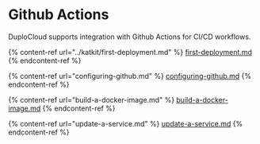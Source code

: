 # Github Actions

DuploCloud supports integration with Github Actions for CI/CD workflows.

{% content-ref url="../katkit/first-deployment.md" %}
[first-deployment.md](../katkit/first-deployment.md)
{% endcontent-ref %}

{% content-ref url="configuring-github.md" %}
[configuring-github.md](configuring-github.md)
{% endcontent-ref %}

{% content-ref url="build-a-docker-image.md" %}
[build-a-docker-image.md](build-a-docker-image.md)
{% endcontent-ref %}

{% content-ref url="update-a-service.md" %}
[update-a-service.md](update-a-service.md)
{% endcontent-ref %}
